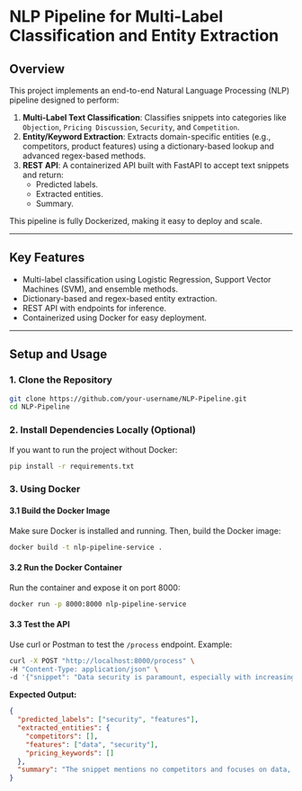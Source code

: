 # **NLP Pipeline for Multi-Label Classification and Entity Extraction**

## **Overview**
This project implements an end-to-end Natural Language Processing (NLP) pipeline designed to perform:
1. **Multi-Label Text Classification**: Classifies snippets into categories like `Objection`, `Pricing Discussion`, `Security`, and `Competition`.
2. **Entity/Keyword Extraction**: Extracts domain-specific entities (e.g., competitors, product features) using a dictionary-based lookup and advanced regex-based methods.
3. **REST API**: A containerized API built with FastAPI to accept text snippets and return:
   - Predicted labels.
   - Extracted entities.
   - Summary.

This pipeline is fully Dockerized, making it easy to deploy and scale.

---

## **Key Features**
- Multi-label classification using Logistic Regression, Support Vector Machines (SVM), and ensemble methods.
- Dictionary-based and regex-based entity extraction.
- REST API with endpoints for inference.
- Containerized using Docker for easy deployment.

---

## **Setup and Usage**

### **1. Clone the Repository**
```bash
git clone https://github.com/your-username/NLP-Pipeline.git
cd NLP-Pipeline
```

### **2. Install Dependencies Locally (Optional)**
If you want to run the project without Docker:
```bash
pip install -r requirements.txt
```

### **3. Using Docker**
#### **3.1 Build the Docker Image**
Make sure Docker is installed and running. Then, build the Docker image:
```bash
docker build -t nlp-pipeline-service .
```

#### **3.2 Run the Docker Container**
Run the container and expose it on port 8000:
```bash
docker run -p 8000:8000 nlp-pipeline-service
```

#### **3.3 Test the API**
Use curl or Postman to test the `/process` endpoint. Example:
```bash
curl -X POST "http://localhost:8000/process" \
-H "Content-Type: application/json" \
-d '{"snippet": "Data security is paramount, especially with increasing regulatory pressures."}'
```

**Expected Output:**
```json
{
  "predicted_labels": ["security", "features"],
  "extracted_entities": {
    "competitors": [],
    "features": ["data", "security"],
    "pricing_keywords": []
  },
  "summary": "The snippet mentions no competitors and focuses on data, security."
}
